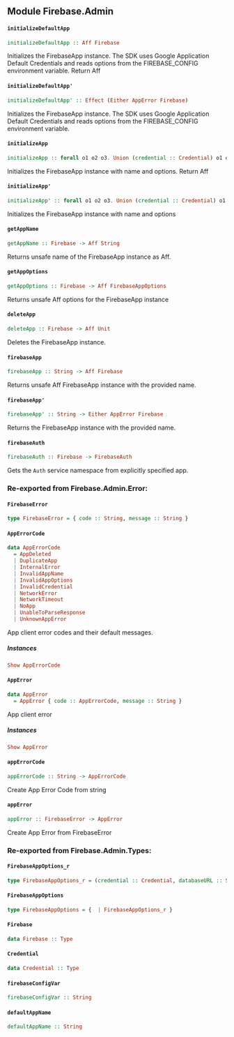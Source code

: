 ## Module Firebase.Admin

#### `initializeDefaultApp`

``` purescript
initializeDefaultApp :: Aff Firebase
```

Initializes the FirebaseApp instance. The SDK uses Google Application Default Credentials and reads options from the FIREBASE_CONFIG environment variable. Return Aff 

#### `initializeDefaultApp'`

``` purescript
initializeDefaultApp' :: Effect (Either AppError Firebase)
```

Initializes the FirebaseApp instance. The SDK uses Google Application Default Credentials and reads options from the FIREBASE_CONFIG environment variable.

#### `initializeApp`

``` purescript
initializeApp :: forall o1 o2 o3. Union (credential :: Credential) o1 o2 => Union o2 o3 FirebaseAppOptions_r => {  | o2 } -> String -> Aff Firebase
```

Initializes the FirebaseApp instance with name and options. Return Aff

#### `initializeApp'`

``` purescript
initializeApp' :: forall o1 o2 o3. Union (credential :: Credential) o1 o2 => Union o2 o3 FirebaseAppOptions_r => {  | o2 } -> String -> Either AppError Firebase
```

Initializes the FirebaseApp instance with name and options

#### `getAppName`

``` purescript
getAppName :: Firebase -> Aff String
```

Returns unsafe name of the FirebaseApp instance as Aff.

#### `getAppOptions`

``` purescript
getAppOptions :: Firebase -> Aff FirebaseAppOptions
```

Returns unsafe Aff options for the FirebaseApp instance

#### `deleteApp`

``` purescript
deleteApp :: Firebase -> Aff Unit
```

Deletes the FirebaseApp instance.

#### `firebaseApp`

``` purescript
firebaseApp :: String -> Aff Firebase
```

Returns unsafe Aff FirebaseApp instance with the provided name.

#### `firebaseApp'`

``` purescript
firebaseApp' :: String -> Either AppError Firebase
```

Returns the FirebaseApp instance with the provided name.

#### `firebaseAuth`

``` purescript
firebaseAuth :: Firebase -> FirebaseAuth
```

Gets the `Auth` service namespace from explicitly specified app.


### Re-exported from Firebase.Admin.Error:

#### `FirebaseError`

``` purescript
type FirebaseError = { code :: String, message :: String }
```

#### `AppErrorCode`

``` purescript
data AppErrorCode
  = AppDeleted
  | DuplicateApp
  | InternalError
  | InvalidAppName
  | InvalidAppOptions
  | InvalidCredential
  | NetworkError
  | NetworkTimeout
  | NoApp
  | UnableToParseResponse
  | UnknownAppError
```

App client error codes and their default messages.  

##### Instances
``` purescript
Show AppErrorCode
```

#### `AppError`

``` purescript
data AppError
  = AppError { code :: AppErrorCode, message :: String }
```

App client error

##### Instances
``` purescript
Show AppError
```

#### `appErrorCode`

``` purescript
appErrorCode :: String -> AppErrorCode
```

Create App Error Code from string

#### `appError`

``` purescript
appError :: FirebaseError -> AppError
```

Create App Error from FirebaseError

### Re-exported from Firebase.Admin.Types:

#### `FirebaseAppOptions_r`

``` purescript
type FirebaseAppOptions_r = (credential :: Credential, databaseURL :: String, serviceAccountId :: String, storageBucket :: String, projectId :: String)
```

#### `FirebaseAppOptions`

``` purescript
type FirebaseAppOptions = {  | FirebaseAppOptions_r }
```

#### `Firebase`

``` purescript
data Firebase :: Type
```

#### `Credential`

``` purescript
data Credential :: Type
```

#### `firebaseConfigVar`

``` purescript
firebaseConfigVar :: String
```

#### `defaultAppName`

``` purescript
defaultAppName :: String
```

